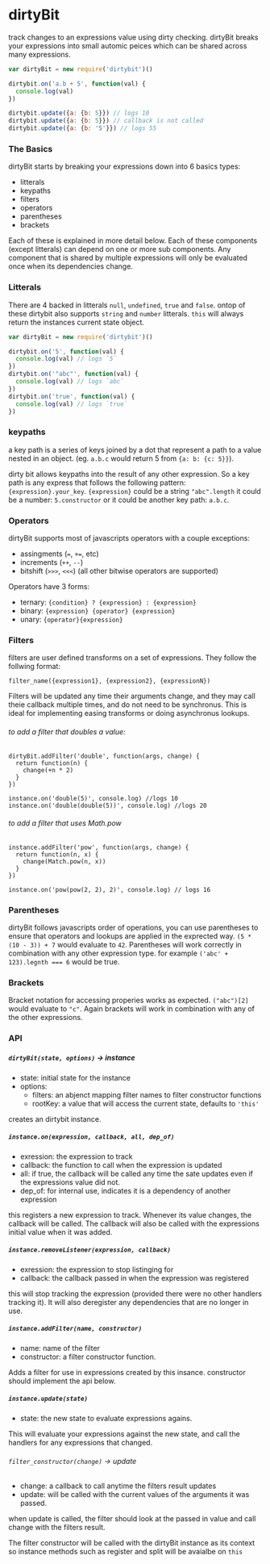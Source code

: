 # dirtyBit

track changes to an expressions value using dirty checking. dirtyBit breaks
your expressions into small automic peices which can be shared across many
expressions.

```javascript
var dirtyBit = new require('dirtybit')()

dirtybit.on('a.b + 5', function(val) {
  console.log(val)
})

dirtybit.update({a: {b: 5}}) // logs 10
dirtybit.update({a: {b: 5}}) // callback is not called
dirtybit.update({a: {b: '5'}}) // logs 55
```
### The Basics
dirtyBit starts by breaking your expressions down into 6 basics types:
* litterals
* keypaths
* filters
* operators
* parentheses
* brackets

Each of these is explained in more detail below. Each of these components
(except litterals) can depend on one or more sub components. Any component that
is shared by multiple expressions will only be evaluated once when its
dependencies change.

### Litterals
There are 4 backed in litterals `null`, `undefined`, `true` and `false`. ontop
of these dirtybit also supports `string` and `number` litterals. `this` will
always return the instances current state object.

```javascript
var dirtyBit = new require('dirtybit')()

dirtybit.on('5', function(val) {
  console.log(val) // logs `5`
})
dirtybit.on('"abc"', function(val) {
  console.log(val) // logs `abc`
})
dirtybit.on('true', function(val) {
  console.log(val) // logs `true`
})
```

### keypaths
a key path is a series of keys joined by a dot that represent a path to a value
nested in an object. (eg. `a.b.c` would return 5 from `{a: b: {c: 5}}`).

dirty bit allows keypaths into the result of any other expression. So a key
path is any express that follows the following pattern:
`{expression}.your_key`. `{expression}` could be a string `"abc".length` it
could be a number: `5.constructor` or it could be another key path: `a.b.c`.

### Operators
dirtyBit supports most of javascripts operators with a couple exceptions:
 * assingments (`=`, `+=`, etc)
 * increments (`++`, `--`)
 * bitshift (`>>>`, `<<<`) (all other bitwise operators are supported)

Operators have 3 forms:
* ternary: `{condition} ? {expression} : {expression}`
* binary: `{expression} {operator} {expression}`
* unary: `{operator}{expression}`

### Filters
filters are user defined transforms on a set of expressions.  They follow the
follwing format:
```
filter_name({expression1}, {expression2}, {expressionN})
```
Filters will be updated any time their arguments change, and they may call
theie callback multiple times, and do not need to be synchronus.  This is
ideal for implementing easing transforms or doing asynchronus lookups.

###### to add a filter that doubles a value:
```
dirtyBit.addFilter('double', function(args, change) {
  return function(n) {
    change(+n * 2)
  }
})

instance.on('double(5)', console.log) //logs 10
instance.on('double(double(5))', console.log) //logs 20
```

###### to add a filter that uses Math.pow
```
instance.addFilter('pow', function(args, change) {
  return function(n, x) {
    change(Match.pow(n, x))
  }
})

instance.on('pow(pow(2, 2), 2)', console.log) // logs 16
```
### Parentheses
dirtyBit follows javascripts order of operations, you can use parentheses to
ensure that operators and lookups are applied in the exprected way.
`(5 * (10 - 3)) + 7` would evaluate to `42`.  Parentheses will work correctly
in combination with any other expression type. for example
`('abc' + 123).legnth === 6` would be true.

### Brackets
Bracket notation for accessing properies works as expected. `("abc")[2]` would
evaluate to `"c"`.  Again brackets will work in combination with any of the
other expressions.

### API
##### `dirtyBit(state, options)` -> instance
* state: initial state for the instance
* options:
  * filters: an abjenct mapping filter names to filter constructor functions
  * rootKey: a value that will access the current state, defaults to `'this'`

creates an dirtybit instance.

##### `instance.on(expression, callback, all, dep_of)`
* exression: the expression to track
* callback: the function to call when the expression is updated
* all: if true, the callback will be called any time the sate updates even if
the expressions value did not.
* dep_of: for internal use, indicates it is a dependency of another expression

this registers a new expression to track.  Whenever its value changes, the
callback will be called. The callback will also be called with the expressions
initial value when it was added.

##### `instance.removeListener(expression, callback)`
* exression: the expression to stop listinging for
* callback: the callback passed in when the expression was registered

this will stop tracking the expression (provided there were no other handlers
tracking it).  It will also deregister any dependencies that are no longer in
use.

##### `instance.addFilter(name, constructor)`
* name: name of the filter
* constructor: a filter constructor function.

Adds a filter for use in expressions created by this insance. constructor
should implement the api below.

##### `instance.update(state)`
* state: the new state to evaluate expressions agains.

This will evaluate your expressions against the new state, and call the handlers
for any expressions that changed.

###### `filter_constructor(change)` -> update
* change: a callback to call anytime the filters result updates
* update: will be called with the current values of the arguments it was passed.

when update is called, the filter should look at the passed in value and call
change with the filters result.

The filter constructor will be called with the dirtyBit instance as its context
so instance methods such as register and split will be avaialbe on `this`

